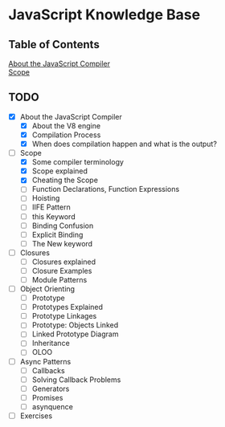 # JavaScript Knowledge Base

## Table of Contents
[About the JavaScript Compiler](/compiler.md)  
[Scope](/scope)

## TODO
- [x] About the JavaScript Compiler
	- [x] About the V8 engine
	- [x] Compilation Process
	- [x] When does compilation happen and what is the output?

- [ ] Scope
	- [x] Some compiler terminology
	- [x] Scope explained
	- [x] Cheating the Scope
	- [ ] Function Declarations, Function Expressions
	- [ ] Hoisting
	- [ ] IIFE Pattern
	- [ ] this Keyword
	- [ ] Binding Confusion
	- [ ] Explicit Binding
	- [ ] The New keyword

- [ ] Closures
	- [ ] Closures explained
	- [ ] Closure Examples
	- [ ] Module Patterns

- [ ] Object Orienting
	- [ ] Prototype
	- [ ] Prototypes Explained
	- [ ] Prototype Linkages
	- [ ] Prototype: Objects Linked
	- [ ] Linked Prototype Diagram
	- [ ] Inheritance
	- [ ] OLOO

- [ ] Async Patterns
	- [ ] Callbacks
	- [ ] Solving Callback Problems
	- [ ] Generators
	- [ ] Promises
	- [ ] asynquence

- [ ] Exercises
